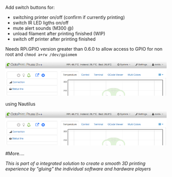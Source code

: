Add switch buttons for:
- switching printer on/off (confirm if currently printing)
- switch  IR LED ligths on/off
- mute alert sounds (M300 @)
- unload filament after printing finished (WIP)
- switch off printer after printing finished

Needs RPi.GPIO version greater than 0.6.0 to allow access to GPIO for non root and `chmod a+rw /dev/gpiomem`


![screenshot](screenshot_1.png)

using Nautilus

![screenshot](screenshot_1.png)

#More....

_This is part of a integrated solution to create a smooth 3D printing experience by "gluing" the individual software and hardware players_

